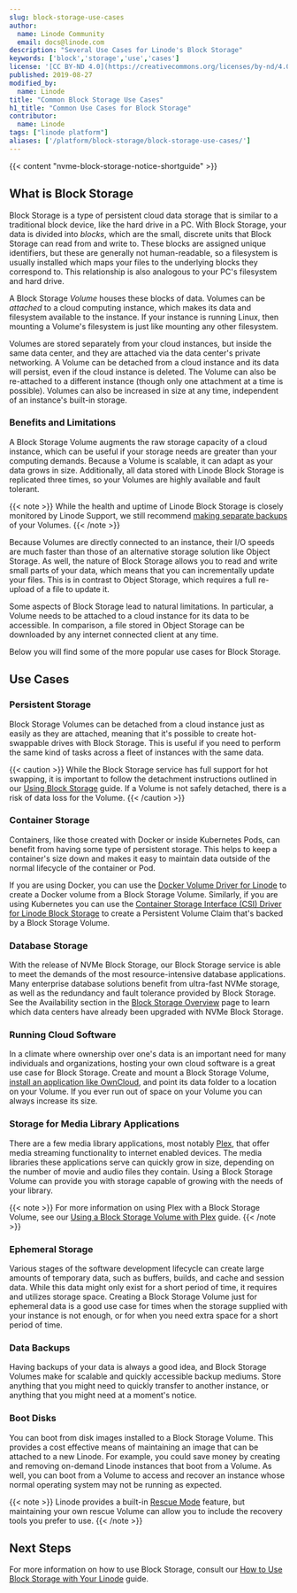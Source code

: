 ```yaml
---
slug: block-storage-use-cases
author:
  name: Linode Community
  email: docs@linode.com
description: "Several Use Cases for Linode's Block Storage"
keywords: ['block','storage','use','cases']
license: '[CC BY-ND 4.0](https://creativecommons.org/licenses/by-nd/4.0)'
published: 2019-08-27
modified_by:
  name: Linode
title: "Common Block Storage Use Cases"
h1_title: "Common Use Cases for Block Storage"
contributor:
  name: Linode
tags: ["linode platform"]
aliases: ['/platform/block-storage/block-storage-use-cases/']
---
```


{{< content "nvme-block-storage-notice-shortguide" >}}

## What is Block Storage

Block Storage is a type of persistent cloud data storage that is similar to a traditional block device, like the hard drive in a PC. With Block Storage, your data is divided into *blocks*, which are the small, discrete units that Block Storage can read from and write to. These blocks are assigned unique identifiers, but these are generally not human-readable, so a filesystem is usually installed which maps your files to the underlying blocks they correspond to. This relationship is also analogous to your PC's filesystem and hard drive.

A Block Storage *Volume* houses these blocks of data. Volumes can be *attached* to a cloud computing instance, which makes its data and filesystem available to the instance. If your instance is running Linux, then mounting a Volume's filesystem is just like mounting any other filesystem.

Volumes are stored separately from your cloud instances, but inside the same data center, and they are attached via the data center's private networking. A Volume can be detached from a cloud instance and its data will persist, even if the cloud instance is deleted. The Volume can also be re-attached to a different instance (though only one attachment at a time is possible). Volumes can also be increased in size at any time, independent of an instance's built-in storage.

### Benefits and Limitations

A Block Storage Volume augments the raw storage capacity of a cloud instance, which can be useful if your storage needs are greater than your computing demands. Because a Volume is scalable, it can adapt as your data grows in size. Additionally, all data stored with Linode Block Storage is replicated three times, so your Volumes are highly available and fault tolerant.

{{< note >}}
While the health and uptime of Linode Block Storage is closely monitored by Linode Support, we still recommend [making separate backups](/docs/security/backups/backing-up-your-data/) of your Volumes.
{{< /note >}}

Because Volumes are directly connected to an instance, their I/O speeds are much faster than those of an alternative storage solution like Object Storage. As well, the nature of Block Storage allows you to read and write small parts of your data, which means that you can incrementally update your files. This is in contrast to Object Storage, which requires a full re-upload of a file to update it.

Some aspects of Block Storage lead to natural limitations. In particular, a Volume needs to be attached to a cloud instance for its data to be accessible. In comparison, a file stored in Object Storage can be downloaded by any internet connected client at any time.

Below you will find some of the more popular use cases for Block Storage.

## Use Cases

### Persistent Storage

Block Storage Volumes can be detached from a cloud instance just as easily as they are attached, meaning that it's possible to create hot-swappable drives with Block Storage. This is useful if you need to perform the same kind of tasks across a fleet of instances with the same data.

{{< caution >}}
While the Block Storage service has full support for hot swapping, it is important to follow the detachment instructions outlined in our [Using Block Storage](/docs/platform/block-storage/how-to-use-block-storage-with-your-linode/#how-to-detach-a-block-storage-volume-from-a-linode) guide. If a Volume is not safely detached, there is a risk of data loss for the Volume.
{{< /caution >}}

### Container Storage

Containers, like those created with Docker or inside Kubernetes Pods, can benefit from having some type of persistent storage. This helps to keep a container's size down and makes it easy to maintain data outside of the normal lifecycle of the container or Pod.

If you are using Docker, you can use the [Docker Volume Driver for Linode](https://github.com/linode/docker-volume-linode) to create a Docker volume from a Block Storage Volume. Similarly, if you are using Kubernetes you can use the [Container Storage Interface (CSI) Driver for Linode Block Storage](https://github.com/linode/linode-blockstorage-csi-driver) to create a Persistent Volume Claim that's backed by a Block Storage Volume.

### Database Storage

With the release of NVMe Block Storage, our Block Storage service is able to meet the demands of the most resource-intensive database applications. Many enterprise database solutions benefit from ultra-fast NVMe storage, as well as the redundancy and fault tolerance provided by Block Storage. See the Availability section in the [Block Storage Overview](/docs/products/storage/block-storage/#availability) page to learn which data centers have already been upgraded with NVMe Block Storage.

### Running Cloud Software

In a climate where ownership over one's data is an important need for many individuals and organizations, hosting your own cloud software is a great use case for Block Storage. Create and mount a Block Storage Volume, [install an application like OwnCloud](/docs/applications/cloud-storage/install-and-configure-owncloud-on-ubuntu-16-04/), and point its data folder to a location on your Volume. If you ever run out of space on your Volume you can always increase its size.

### Storage for Media Library Applications

There are a few media library applications, most notably [Plex](https://www.plex.tv/), that offer media streaming functionality to internet enabled devices. The media libraries these applications serve can quickly grow in size, depending on the number of movie and audio files they contain. Using a Block Storage Volume can provide you with storage capable of growing with the needs of your library.

{{< note >}}
For more information on using Plex with a Block Storage Volume, see our [Using a Block Storage Volume with Plex](/docs/platform/block-storage/how-to-use-block-storage-with-your-linode/#how-to-detach-a-block-storage-volume-from-a-linode) guide.
{{< /note >}}

### Ephemeral Storage

Various stages of the software development lifecycle can create large amounts of temporary data, such as buffers, builds, and cache and session data. While this data might only exist for a short period of time, it requires and utilizes storage space. Creating a Block Storage Volume just for ephemeral data is a good use case for times when the storage supplied with your instance is not enough, or for when you need extra space for a short period of time.

### Data Backups

Having backups of your data is always a good idea, and Block Storage Volumes make for scalable and quickly accessible backup mediums. Store anything that you might need to quickly transfer to another instance, or anything that you might need at a moment's notice.

### Boot Disks

You can boot from disk images installed to a Block Storage Volume. This provides a cost effective means of maintaining an image that can be attached to a new Linode. For example, you could save money by creating and removing on-demand Linode instances that boot from a Volume.  As well, you can boot from a Volume to access and recover an instance whose normal operating system may not be running as expected.

{{< note >}}
Linode provides a built-in [Rescue Mode](/docs/troubleshooting/rescue-and-rebuild/) feature, but maintaining your own rescue Volume can allow you to include the recovery tools you prefer to use.
{{< /note >}}

## Next Steps

For more information on how to use Block Storage, consult our [How to Use Block Storage with Your Linode](/docs/platform/block-storage/how-to-use-block-storage-with-your-linode/) guide.
